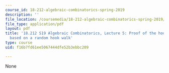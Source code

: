 ```yaml
---
course_id: 18-212-algebraic-combinatorics-spring-2019
description: ''
file_location: /coursemedia/18-212-algebraic-combinatorics-spring-2019/f16b7fd61ee5067444dfe52b3ebbc209_MIT18_212S19_lec5.pdf
file_type: application/pdf
layout: pdf
title: '18.212 S19 Algebraic Combinatorics, Lecture 5: Proof of the hook-length formula
  based on a random hook walk'
type: course
uid: f16b7fd61ee5067444dfe52b3ebbc209

---
```

None